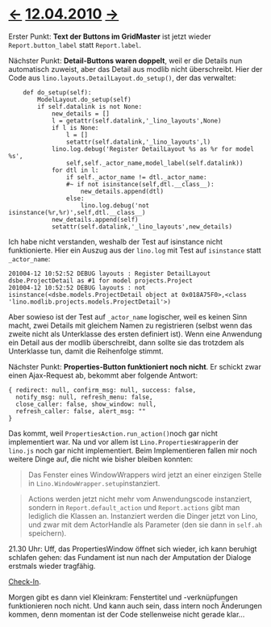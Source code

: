 # [←](20100408.md) [12.04.2010](20100412.md) [→](20100413.md) #

Erster Punkt: **Text der Buttons im GridMaster** ist jetzt wieder `Report.button_label` statt `Report.label`.


Nächster Punkt: **Detail-Buttons waren doppelt**, weil er die Details nun automatisch zuweist, aber das Detail aus modlib nicht überschreibt. Hier der Code aus  `lino.layouts.DetailLayout.do_setup()`, der das verwaltet:

```
    def do_setup(self):
        ModelLayout.do_setup(self)
        if self.datalink is not None:
            new_details = []
            l = getattr(self.datalink,'_lino_layouts',None)
            if l is None:
                l = []
                setattr(self.datalink,'_lino_layouts',l)
            lino.log.debug('Register DetailLayout %s as %r for model %s',
                self,self._actor_name,model_label(self.datalink))
            for dtl in l:
                if self._actor_name != dtl._actor_name:
                #~ if not isinstance(self,dtl.__class__):
                    new_details.append(dtl)
                else:
                    lino.log.debug('not isinstance(%r,%r)',self,dtl.__class__)
            new_details.append(self)
            setattr(self.datalink,'_lino_layouts',new_details)
```


Ich habe nicht verstanden, weshalb der Test auf isinstance nicht funktionierte. Hier ein Auszug aus der `lino.log` mit Test auf `isinstance` statt `_actor_name`:

```
201004-12 10:52:52 DEBUG layouts : Register DetailLayout dsbe.ProjectDetail as #1 for model projects.Project
201004-12 10:52:52 DEBUG layouts : not isinstance(<dsbe.models.ProjectDetail object at 0x018A75F0>,<class 'lino.modlib.projects.models.ProjectDetail'>)
```

Aber sowieso ist der Test auf `_actor_name` logischer, weil es keinen Sinn macht, zwei Details mit gleichem Namen zu registrieren (selbst wenn das zweite nicht als Unterklasse des ersten definiert ist). Wenn eine Anwendung ein Detail aus der modlib überschreibt, dann sollte sie das trotzdem als Unterklasse tun, damit die Reihenfolge stimmt.

Nächster Punkt: **Properties-Button funktioniert noch nicht**. Er schickt zwar einen Ajax-Request ab, bekommt aber folgende Antwort:

```
{ redirect: null, confirm_msg: null, success: false, 
  notify_msg: null, refresh_menu: false, 
  close_caller: false, show_window: null,
  refresh_caller: false, alert_msg: "" 
}
```

Das kommt, weil `PropertiesAction.run_action()`noch gar nicht implementiert war.
Na und vor allem ist `Lino.PropertiesWrapper`in der `lino.js` noch gar nicht implementiert. Beim Implementieren fallen mir noch weitere Dinge auf, die nicht wie bisher bleiben konnten:

> Das Fenster eines WindowWrappers wird jetzt an einer einzigen Stelle in `Lino.WindowWrapper.setup`instanziert.

> Actions werden jetzt nicht mehr vom Anwendungscode instanziert, sondern in `Report.default_action` und `Report.actions` gibt man lediglich die Klassen an. Instanziert werden die Dinger jetzt von Lino, und zwar mit dem ActorHandle als Parameter (den sie dann in `self.ah` speichern).

21.30 Uhr: Uff, das PropertiesWindow öffnet sich wieder, ich kann beruhigt schlafen gehen: das Fundament ist nun nach der Amputation der Dialoge erstmals wieder tragfähig.

[Check-In](http://code.google.com/p/lino/source/detail?r=f2bd4d8672da51d257937e3d3a307173e3ae6d58).

Morgen gibt es dann viel Kleinkram: Fenstertitel und -verknüpfungen funktionieren noch nicht. Und kann auch sein, dass intern noch Änderungen kommen, denn momentan ist der Code stellenweise nicht gerade klar...